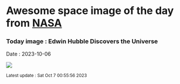 
# Awesome space image of the day from [NASA](https://api.nasa.gov/)

### Today image : Edwin Hubble Discovers the Universe
Date : 2023-10-06

![](https://apod.nasa.gov/apod/image/2004/HubbleVarOrig_Carnegie_960.jpg)

<small>Latest update : Sat Oct  7 00:55:56 2023</small>
        